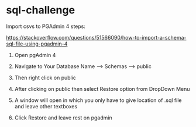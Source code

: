 # sql-challenge

Import csvs to PGAdmin 4 steps:

https://stackoverflow.com/questions/51566090/how-to-import-a-schema-sql-file-using-pgadmin-4

1) Open pgAdmin 4

2) Navigate to Your Database Name --> Schemas --> public

3) Then right click on public

4) After clicking on public then select Restore option from DropDown Menu

5) A window will open in which you only have to give location of .sql file and leave other textboxes

6) Click Restore and leave rest on pgadmin
